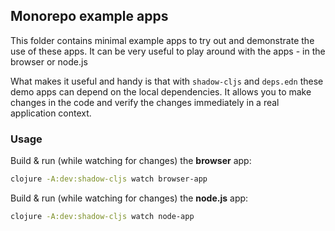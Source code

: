 ## Monorepo example apps

This folder contains minimal example apps to try out and demonstrate the use of these apps.
It can be very useful to play around with the apps - in the browser or node.js

What makes it useful and handy is that with `shadow-cljs` and `deps.edn` these demo apps can depend on the local dependencies.
It allows you to make changes in the code and verify the changes immediately in a real application context.

### Usage

Build & run (while watching for changes) the **browser** app:
```bash
clojure -A:dev:shadow-cljs watch browser-app
```


Build & run (while watching for changes) the **node.js** app:
```bash
clojure -A:dev:shadow-cljs watch node-app
```
